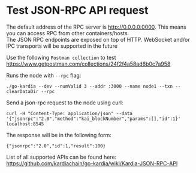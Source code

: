# Test JSON-RPC API request
The default address of the RPC server is http://0.0.0.0:0000. This means you can access RPC from other containers/hosts.  
The JSON RPC endpoints are exposed on top of HTTP. WebSocket and/or IPC transports will be supported in the future

Use the following `Postman collection` to test
https://www.getpostman.com/collections/24f2f4a58ad6b0c7a958

Runs the node with `--rpc` flag:
```
./go-kardia --dev --numValid 3 --addr :3000 --name node1 --txn --clearDataDir --rpc
```
Send a json-rpc request to the node using curl:
```
curl -H "Content-Type: application/json" --data '{"jsonrpc":"2.0","method":"kai_blockNumber","params":[],"id":1}' localhost:8545
```
The response will be in the following form:
```
{"jsonrpc":"2.0","id":1,"result":100}
```

List of all supported APIs can be found here: https://github.com/kardiachain/go-kardia/wiki/Kardia-JSON-RPC-API
